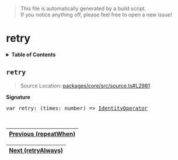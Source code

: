 > This file is automatically generated by a build script.<br>If you notice anything off, please feel free to open a new issue!

# retry

<details><summary><b>Table of Contents</b></summary><br>

1. [<code>retry</code>](#retry)</details>

## <a name="retry"></a><code>retry</code>

> Source Location: [packages\/core\/src\/source.ts#L2981](..\/..\/packages\/core\/src\/source.ts#L2981)

<b>Signature</b>

<pre>var retry: (times: number) =&gt; <a href="../01-api-basics/04-Operator.md#IdentityOperator">IdentityOperator</a></pre><br>

| [Previous \(repeatWhen\)](053-repeatWhen.md#readme) |
| --- |

<div align="right">

| [Next \(retryAlways\)](055-retryAlways.md#readme) |
| --- |
</div>
